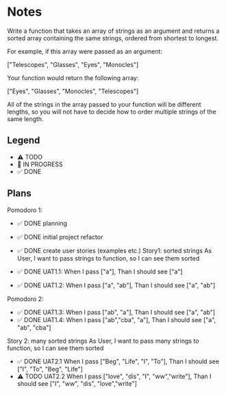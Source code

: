 # Notes

Write a function that takes an array of strings as an argument and returns a sorted array containing the same strings, ordered from shortest to longest.

For example, if this array were passed as an argument:

["Telescopes", "Glasses", "Eyes", "Monocles"]

Your function would return the following array:

["Eyes", "Glasses", "Monocles", "Telescopes"]

All of the strings in the array passed to your function will be different lengths, so you will not have to decide how to order multiple strings of the same length.

## Legend
- ⚠ TODO
- 🚧 IN PROGRESS
- ✅ DONE

## Plans

Pomodoro 1:
- ✅ DONE planning 
- ✅ DONE initial project refactor 
- ✅ DONE create user stories (examples etc.)
Story1: sorted strings
As User, I want to pass strings to function, so I can see them sorted

- ✅ DONE UAT1.1: When I pass ["a"], Than I should see ["a"]
- ✅ DONE UAT1.2: When I pass ["a", "ab"], Than I should see ["a", "ab"]

Pomodoro 2:
- ✅ DONE UAT1.3: When I pass ["ab", "a"], Than I should see ["a", "ab"]
- ✅ DONE UAT1.4: When I pass ["ab","cba", "a"], Than I should see ["a", "ab", "cba"]

Story 2: many sorted strings
As User, I want to pass many strings to function, so I can see them sorted

- ✅ DONE UAT2.1 When I pass ["Beg", "Life", "I", "To"], Than I should see ["I", "To", "Beg", "Life"]
- ⚠ TODO UAT2.2 When I pass ["love", "dis", "I", "ww","write"], Than I should see ["I", "ww", "dis", "love","write"]